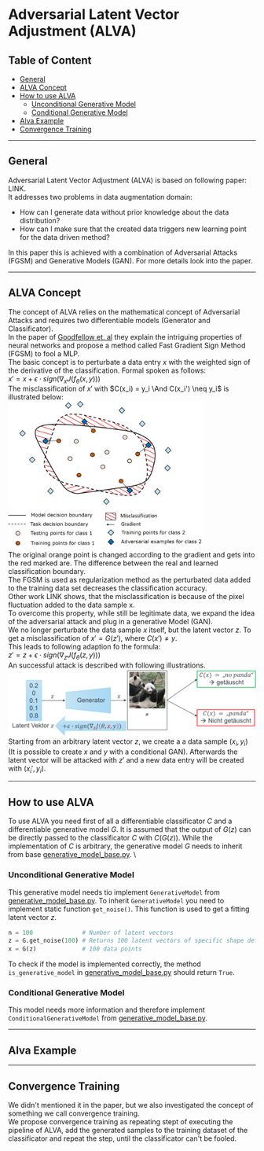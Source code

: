 
# Adversarial Latent Vector Adjustment (ALVA) <!-- omit from toc -->

## Table of Content <!-- omit from toc -->

- [General](#general)
- [ALVA Concept](#alva-concept)
- [How to use ALVA](#how-to-use-alva)
  - [Unconditional Generative Model](#unconditional-generative-model)
  - [Conditional Generative Model](#conditional-generative-model)
- [Alva Example](#alva-example)
- [Convergence Training](#convergence-training)

___

## General

Adversarial Latent Vector Adjustment (ALVA) is based on following paper: LINK. \
It addresses two problems in data augmentation domain:

- How can I generate data without prior knowledge about the data distribution?
- How can I make sure that the created data triggers new learning point for the data driven method?

In this paper this is achieved with a combination of Adversarial Attacks (FGSM) and Generative Models (GAN). For more details look into the paper.

___

## ALVA Concept

The concept of ALVA relies on the mathematical concept of Adversarial Attacks and requires two differentiable models (Generator and Classificator). \
In the paper of [Goodfellow et. al](https://arxiv.org/abs/1312.6199) they explain the intriguing properties of neural networks and propose a method called Fast Gradient Sign Method (FGSM) to fool a MLP. \
The basic concept is to perturbate a data entry $x$ with the weighted sign of the derivative of the classification. Formal spoken as follows: \
$x' = x + \epsilon \cdot sign (\nabla_x J(f_\theta(x,y)))$ \
The misclassification of $x'$ with $C(x_i) = y_i \And C(x_i') \neq y_i$ is illustrated below: \
<img src="docs/readme_pictures/Goodfellow%20illustration.jpg" alt="Illustration of an FGSM" width = 400 /> \
The original orange point is changed according to the gradient and gets into the red marked are. The difference between the real and learned classification boundary. \
The FGSM is used as regularization method as the perturbated data added to the training data set decreases the classification accuracy. \
Other work LINK shows, that the misclassification is because of the pixel fluctuation added to the data sample x. \
To overcome this property, while still be legitimate data, we expand the idea of the adversarial attack and plug in a generative Model (GAN). \
We no longer perturbate the data sample $x$ itself, but the latent vector $z$. To get a misclassification of $x'=G(z')$, where $C(x') \neq y$. \
This leads to following adaption fo the formula: \
$z' = z + \epsilon \cdot sign(\nabla_z J(f_\theta(z, y)))$ \
An successful attack is described with following illustrations. \
<img src="docs/readme_pictures/test.png" width = 600 /> \
Starting from an arbitrary latent vector $z$, we create a a data sample $(x_i, y_i)$ (It is possible to create $x$ and $y$ with a conditional GAN). Afterwards the latent vector will be attacked with $z'$ and a new data entry will be created with $(x_i',y_i)$.

___

## How to use ALVA

To use ALVA you need first of all a differentiable classificator $C$ and a differentiable generative model $G$. It is assumed that the output of $G(z)$ can be directly passed to the classificator $C$ with $C(G(z))$. While the implementation of $C$ is arbitrary, the generative model $G$ needs to inherit from base  [generative_model_base.py](src/generative_model_base.py). \

### Unconditional Generative Model

This generative model needs tio implement `GenerativeModel` from [generative_model_base.py](src/generative_model_base.py). To inherit `GenerativeModel` you need to implement static function `get_noise()`. This function is used to get a fitting latent vector $z$.

```python
n = 100              # Number of latent vectors
z = G.get_noise(100) # Returns 100 latent vectors of specific shape defined in G.
x = G(z)             # 100 data points
```

To check if the model is implemented correctly, the method `is_generative_model` in [generative_model_base.py](src/generative_model_base.py) should return `True`.

### Conditional Generative Model

This model needs more information and therefore implement `ConditionalGenerativeModel` from [generative_model_base.py](src/generative_model_base.py).

___

## Alva Example

___

## Convergence Training

We didn't mentioned it in the paper, but we also investigated the concept of something we call convergence training. \
We propose convergence training as repeating stept of executing the pipeline of ALVA, add the generated samples to the training dataset of the classificator and repeat the step, until the classificator can't be fooled.
